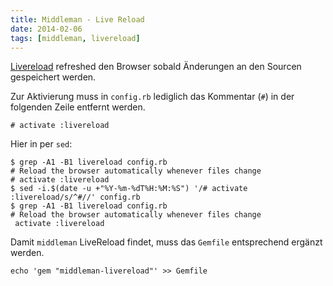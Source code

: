 ```yaml
---
title: Middleman - Live Reload
date: 2014-02-06
tags: [middleman, livereload]
---
```


[Livereload](http://livereload.com/) refreshed den Browser sobald Änderungen an den Sourcen gespeichert werden. 

Zur Aktivierung muss in `config.rb` lediglich das Kommentar (`#`) in der folgenden Zeile entfernt werden. 

    # activate :livereload

Hier in per `sed`: 

    $ grep -A1 -B1 livereload config.rb
    # Reload the browser automatically whenever files change
    # activate :livereload
    $ sed -i.$(date -u +"%Y-%m-%dT%H:%M:%S") '/# activate :livereload/s/^#//' config.rb
    $ grep -A1 -B1 livereload config.rb
    # Reload the browser automatically whenever files change
     activate :livereload

Damit `middleman` LiveReload findet, muss das `Gemfile` entsprechend ergänzt werden. 

    echo 'gem "middleman-livereload"' >> Gemfile

